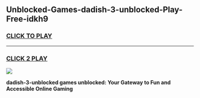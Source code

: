 
## Unblocked-Games-dadish-3-unblocked-Play-Free-idkh9
<h3>
<a href="https://premium76.site?title=dadish-3-unblocked&ref=20M">CLICK TO PLAY</a></h3>
<hr>

<h3>
<a href="https://premium76.site?title=dadish-3-unblocked&ref=20M">CLICK 2 PLAY</a>
  
</h3>

<a href="https://premium76.site?title=dadish-3-unblocked&ref=19M"><img src="https://clearcache.store/games.png"></a>


**dadish-3-unblocked games unblocked: Your Gateway to Fun and Accessible Online Gaming**

